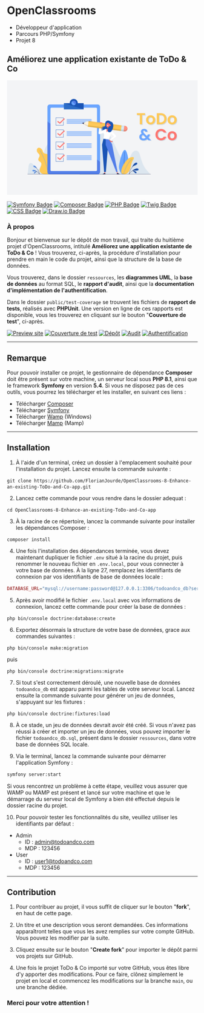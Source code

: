 # OpenClassrooms
- Développeur d'application
- Parcours PHP/Symfony
- Projet 8

## Améliorez une application existante de ToDo & Co

![OpenClassrooms banneer](./ressources/images/todo-and-co.jpg)

[![Symfony Badge](https://img.shields.io/badge/Symfony-5.4-000000?style=flat-square&logo=symfony&logoColor=white/)](https://symfony.com/)
[![Composer Badge](https://img.shields.io/badge/Composer-2.4-6c3e22?style=flat-square&logo=composer&logoColor=white/)](https://getcomposer.org/)
[![PHP Badge](https://img.shields.io/badge/PHP-8.1-7a86b8?style=flat-square&logo=php&logoColor=white/)](https://www.php.net/)
[![Twig Badge](https://img.shields.io/badge/Twig-2.0-bacf29?style=flat-square&logo=symfony&logoColor=white/)](https://twig.symfony.com/)
[![CSS Badge](https://img.shields.io/badge/CSS-3-1572B6?style=flat-square&logo=css3&logoColor=white/)](https://developer.mozilla.org/fr/docs/Web/CSS)
[![Draw.io Badge](https://img.shields.io/badge/Diagrams.net-20.7-F08705?style=flat-square&logo=diagrams.net&logoColor=white/)](https://www.diagrams.net/)

### À propos

Bonjour et bienvenue sur le dépôt de mon travail, qui traite du huitième projet d'OpenClassrooms, intitulé **Améliorez une application existante de ToDo & Co** ! Vous trouverez, ci-après, la procédure d'installation pour prendre en main le code du projet, ainsi que la structure de la base de données.

Vous trouverez, dans le dossier `ressources`, les **diagrammes UML**, la **base de données** au format SQL, le **rapport d'audit**, ainsi que la **documentation d'implémentation de l'authentification**.

Dans le dossier `public/test-coverage` se trouvent les fichiers de **rapport de tests**, réalisés avec **PHPUnit**. Une version en ligne de ces rapports est disponible, vous les trouverez en cliquant sur le bouton "**Couverture de test**", ci-après.

[![Preview site](https://img.shields.io/badge/Site%20web--fe746e?style=for-the-badge&logo=InternetExplorer&logoColor=white)](http://todoandco.florianjourde.com/)
[![Couverture de test](https://img.shields.io/badge/Couverture%20de%20test--7a86b8?style=for-the-badge&logo=PHP&logoColor=white)](https://testcoverage-todoandco.florianjourde.com/test-coverage/)
[![Dépôt](https://img.shields.io/badge/Dépôt%20initial--000000?style=for-the-badge&logo=Github&logoColor=white)](https://github.com/saro0h/projet8-TodoList)
[![Audit](https://img.shields.io/badge/Audit--f0f4fd?style=for-the-badge&logo=Adobe-Acrobat-Reader&logoColor=white)](https://testcoverage-todoandco.florianjourde.com/ToDo%20&%20Co%20-%20Audit.pdf)
[![Authentification](https://img.shields.io/badge/Authentification--fff5ca?style=for-the-badge&logo=Adobe-Acrobat-Reader&logoColor=white)](https://testcoverage-todoandco.florianjourde.com/ToDo%20&%20Co%20-%20Audit.pdf)


---

## Remarque

Pour pouvoir installer ce projet, le gestionnaire de dépendance **Composer** doit être présent sur votre machine, un serveur local sous **PHP 8.1**, ainsi que le framework **Symfony** en version **5.4**. Si vous ne disposez pas de ces outils, vous pourrez les télécharger et les installer, en suivant ces liens :
- Télécharger [Composer](https://getcomposer.org/)
- Télécharger [Symfony](https://symfony.com/download)
- Télécharger [Wamp](https://www.wampserver.com/) (Windows)
- Télécharger [Mamp](https://www.wampserver.com/) (Mamp)

---

## Installation

1. À l'aide d'un terminal, créez un dossier à l'emplacement souhaité pour l'installation du projet. Lancez ensuite la commande suivante :

```shell
git clone https://github.com/FlorianJourde/OpenClassrooms-8-Enhance-an-existing-ToDo-and-Co-app.git
```


2. Lancez cette commande pour vous rendre dans le dossier adequat :

```shell
cd OpenClassrooms-8-Enhance-an-existing-ToDo-and-Co-app
```


3. À la racine de ce répertoire, lancez la commande suivante pour installer les dépendances Composer :

```shell
composer install
```


4. Une fois l'installation des dépendances terminée, vous devez maintenant dupliquer le fichier `.env` situé à la racine du projet, puis renommer le nouveau fichier en `.env.local`, pour vous connecter à votre base de données. À la ligne 27, remplacez les identifiants de connexion par vos identifiants de base de données locale :

```php
DATABASE_URL="mysql://username:password@127.0.0.1:3306/todoandco_db?serverVersion=5.7.36&charset=utf8mb4"
```


5. Après avoir modifié le fichier `.env.local` avec vos informations de connexion, lancez cette commande pour créer la base de données :

```shell
php bin/console doctrine:database:create
```


6. Exportez désormais la structure de votre base de données, grace aux commandes suivantes :

```shell
php bin/console make:migration
```

puis

```shell
php bin/console doctrine:migrations:migrate
```


7. Si tout s'est correctement déroulé, une nouvelle base de données `todoandco_db` est apparu parmi les tables de votre serveur local. Lancez ensuite la commande suivante pour générer un jeu de données, s'appuyant sur les fixtures :

```shell
php bin/console doctrine:fixtures:load
```


8. À ce stade, un jeu de données devrait avoir été créé. Si vous n'avez pas réussi à créer et importer un jeu de données, vous pouvez importer le fichier `todoandco_db.sql`, présent dans le dossier `ressources`, dans votre base de données SQL locale.


9. Via le terminal, lancez la commande suivante pour démarrer l'application Symfony :

```zsh
symfony server:start
```

Si vous rencontrez un problème à cette étape, veuillez vous assurer que WAMP ou MAMP est présent et lancé sur votre machine et que le démarrage du serveur local de Symfony a bien été effectué depuis le dossier racine du projet.


10. Pour pouvoir tester les fonctionnalités du site, veuillez utiliser les identifiants par défaut :
- Admin
	- ID : admin@todoandco.com
	- MDP : 123456
- User
	- ID : user1@todoandco.com
	- MDP : 123456


---

## Contribution

1. Pour contribuer au projet, il vous suffit de cliquer sur le bouton "**fork**", en haut de cette page.


2. Un titre et une description vous seront demandées. Ces informations apparaîtront telles que vous les avez remplies sur votre compte GitHub. Vous pouvez les modifier par la suite.


3. Cliquez ensuite sur le bouton "**Create fork**" pour importer le dépôt parmi vos projets sur GitHub.


4. Une fois le projet ToDo & Co importé sur votre GitHub, vous êtes libre d'y apporter des modifications. Pour ce faire, clônez simplement le projet en local et commencez les modifications sur la branche `main`, ou une branche dédiée.


### Merci pour votre attention !